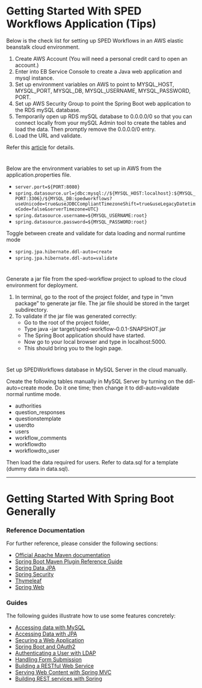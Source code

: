 # Getting Started With SPED Workflows Application (Tips)
Below is the check list for setting up SPED Workflows in an AWS elastic beanstalk cloud environment.
1. Create AWS Account (You will need a personal credit card to open an account.)
2. Enter into EB Service Console to create a Java web application and mysql instance.  
3. Set up environment variables on AWS to point to MYSQL_HOST, MYSQL_PORT, MYSQL_DB, MYSQL_USERNAME, MYSQL_PASSWORD, PORT.  
4. Set up AWS Security Group to point the Spring Boot web application to the RDS mySQL database.  
5. Temporarily open up RDS mySQL database to 0.0.0.0/0 so that you can connect locally from your mySQL Admin tool to create the tables and load the data.  Then promptly remove the 0.0.0.0/0 entry.
6. Load the URL and validate.

Refer this [article](https://blog.arnoldgalovics.com/deploying-a-simple-spring-boot-with-mysql-app-to-aws-using-elastic-beanstalk/) for details. 


# 
Below are the environment variables to set up in AWS from the application.properties file.
* `server.port=${PORT:8080}`
* `spring.datasource.url=jdbc:mysql://${MYSQL_HOST:localhost}:${MYSQL_PORT:3306}/${MYSQL_DB:spedworkflows?useUnicode=true&useJDBCCompliantTimezoneShift=true&useLegacyDatetimeCode=false&serverTimezone=UTC}`
* `spring.datasource.username=${MYSQL_USERNAME:root}`
* `spring.datasource.password=${MYSQL_PASSWORD:root}`

Toggle between create and validate for data loading and normal runtime mode
* `spring.jpa.hibernate.ddl-auto=create`
* `spring.jpa.hibernate.ddl-auto=validate`

# 
Generate a jar file from the sped-workflow project to upload to the cloud environment for deployment.

1. In terminal, go to the root of the project folder, and type in “mvn package” to generate jar file. The jar file should be stored in the target subdirectory.  
2. To validate if the jar file was generated correctly:
   * Go to the root of the project folder, 
   * Type java -jar target/sped-workflow-0.0.1-SNAPSHOT.jar  
   * The Spring Boot application should have started. 
   * Now go to your local browser and type in localhost:5000.  
   * This should bring you to the login page.

# 
Set up SPEDWorkflows database in MySQL Server in the cloud manually.

Create the following tables manually in MySQL Server by turning on the ddl-auto=create mode.  Do it one time; then change it to ddl-auto=validate normal runtime mode. 
* authorities
* question_responses
* questionstemplate
* userdto
* users
* workflow_comments
* workflowdto
* workflowdto_user

Then load the data required for users. Refer to data.sql for a template (dummy data in data.sql).



***

# Getting Started With Spring Boot Generally

### Reference Documentation
For further reference, please consider the following sections:

* [Official Apache Maven documentation](https://maven.apache.org/guides/index.html)
* [Spring Boot Maven Plugin Reference Guide](https://docs.spring.io/spring-boot/docs/2.1.9.RELEASE/maven-plugin/)
* [Spring Data JPA](https://docs.spring.io/spring-boot/docs/2.1.9.RELEASE/reference/htmlsingle/#boot-features-jpa-and-spring-data)
* [Spring Security](https://docs.spring.io/spring-boot/docs/2.1.9.RELEASE/reference/htmlsingle/#boot-features-security)
* [Thymeleaf](https://docs.spring.io/spring-boot/docs/2.1.9.RELEASE/reference/htmlsingle/#boot-features-spring-mvc-template-engines)
* [Spring Web](https://docs.spring.io/spring-boot/docs/2.1.9.RELEASE/reference/htmlsingle/#boot-features-developing-web-applications)

### Guides
The following guides illustrate how to use some features concretely:

* [Accessing data with MySQL](https://spring.io/guides/gs/accessing-data-mysql/)
* [Accessing Data with JPA](https://spring.io/guides/gs/accessing-data-jpa/)
* [Securing a Web Application](https://spring.io/guides/gs/securing-web/)
* [Spring Boot and OAuth2](https://spring.io/guides/tutorials/spring-boot-oauth2/)
* [Authenticating a User with LDAP](https://spring.io/guides/gs/authenticating-ldap/)
* [Handling Form Submission](https://spring.io/guides/gs/handling-form-submission/)
* [Building a RESTful Web Service](https://spring.io/guides/gs/rest-service/)
* [Serving Web Content with Spring MVC](https://spring.io/guides/gs/serving-web-content/)
* [Building REST services with Spring](https://spring.io/guides/tutorials/bookmarks/)

